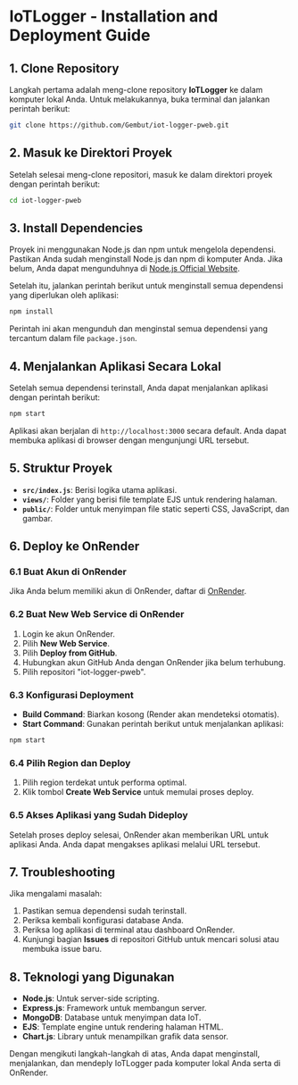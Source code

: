 # IoTLogger - Installation and Deployment Guide

## 1. Clone Repository

Langkah pertama adalah meng-clone repository **IoTLogger** ke dalam komputer lokal Anda. Untuk melakukannya, buka terminal dan jalankan perintah berikut:

```bash
git clone https://github.com/Gembut/iot-logger-pweb.git
```

## 2. Masuk ke Direktori Proyek

Setelah selesai meng-clone repositori, masuk ke dalam direktori proyek dengan perintah berikut:

```bash
cd iot-logger-pweb
```

## 3. Install Dependencies

Proyek ini menggunakan Node.js dan npm untuk mengelola dependensi. Pastikan Anda sudah menginstall Node.js dan npm di komputer Anda. Jika belum, Anda dapat mengunduhnya di [Node.js Official Website](https://nodejs.org/).

Setelah itu, jalankan perintah berikut untuk menginstall semua dependensi yang diperlukan oleh aplikasi:

```bash
npm install
```

Perintah ini akan mengunduh dan menginstal semua dependensi yang tercantum dalam file `package.json`.

## 4. Menjalankan Aplikasi Secara Lokal

Setelah semua dependensi terinstall, Anda dapat menjalankan aplikasi dengan perintah berikut:

```bash
npm start
```

Aplikasi akan berjalan di `http://localhost:3000` secara default. Anda dapat membuka aplikasi di browser dengan mengunjungi URL tersebut.

## 5. Struktur Proyek

- **`src/index.js`**: Berisi logika utama aplikasi.
- **`views/`**: Folder yang berisi file template EJS untuk rendering halaman.
- **`public/`**: Folder untuk menyimpan file static seperti CSS, JavaScript, dan gambar.

## 6. Deploy ke OnRender

### 6.1 Buat Akun di OnRender

Jika Anda belum memiliki akun di OnRender, daftar di [OnRender](https://render.com).

### 6.2 Buat New Web Service di OnRender

1. Login ke akun OnRender.
2. Pilih **New Web Service**.
3. Pilih **Deploy from GitHub**.
4. Hubungkan akun GitHub Anda dengan OnRender jika belum terhubung.
5. Pilih repositori "iot-logger-pweb".

### 6.3 Konfigurasi Deployment

- **Build Command**: Biarkan kosong (Render akan mendeteksi otomatis).
- **Start Command**: Gunakan perintah berikut untuk menjalankan aplikasi:

```bash
npm start
```

### 6.4 Pilih Region dan Deploy

1. Pilih region terdekat untuk performa optimal.
2. Klik tombol **Create Web Service** untuk memulai proses deploy.

### 6.5 Akses Aplikasi yang Sudah Dideploy

Setelah proses deploy selesai, OnRender akan memberikan URL untuk aplikasi Anda. Anda dapat mengakses aplikasi melalui URL tersebut.


## 7. Troubleshooting

Jika mengalami masalah:

1. Pastikan semua dependensi sudah terinstall.
2. Periksa kembali konfigurasi database Anda.
3. Periksa log aplikasi di terminal atau dashboard OnRender.
4. Kunjungi bagian **Issues** di repositori GitHub untuk mencari solusi atau membuka issue baru.

## 8. Teknologi yang Digunakan

- **Node.js**: Untuk server-side scripting.
- **Express.js**: Framework untuk membangun server.
- **MongoDB**: Database untuk menyimpan data IoT.
- **EJS**: Template engine untuk rendering halaman HTML.
- **Chart.js**: Library untuk menampilkan grafik data sensor.

Dengan mengikuti langkah-langkah di atas, Anda dapat menginstall, menjalankan, dan mendeply IoTLogger pada komputer lokal Anda serta di OnRender.

